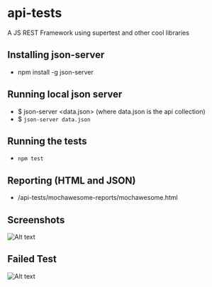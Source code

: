 # api-tests
 A JS REST Framework using supertest and other cool libraries

## Installing json-server
* npm install -g json-server

## Running local json server 
* $ json-server <data.json> (where data.json is the api collection)
* $ <code>json-server data.json</code>

## Running the tests
* <code>npm test</code>

## Reporting (HTML and JSON)
* /api-tests/mochawesome-reports/mochawesome.html

## Screenshots
![Alt text](https://github.com/giozom/api-tests/blob/master/HTMLReport.png "HTML Report")

## Failed Test
![Alt text](https://github.com/giozom/api-tests/blob/master/HTMLReport_FailedTest.png "HTML Report")
